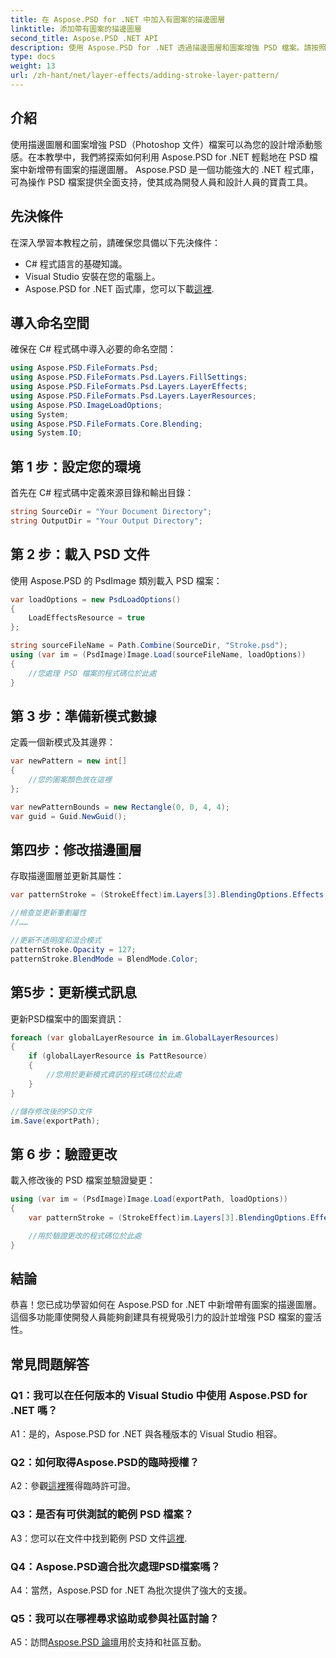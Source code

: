 ```yaml
---
title: 在 Aspose.PSD for .NET 中加入有圖案的描邊圖層
linktitle: 添加帶有圖案的描邊圖層
second_title: Aspose.PSD .NET API
description: 使用 Aspose.PSD for .NET 透過描邊圖層和圖案增強 PSD 檔案。請按照我們的逐步指南進行無縫整合。
type: docs
weight: 13
url: /zh-hant/net/layer-effects/adding-stroke-layer-pattern/
---
```

## 介紹

使用描邊圖層和圖案增強 PSD（Photoshop 文件）檔案可以為您的設計增添動態感。在本教學中，我們將探索如何利用 Aspose.PSD for .NET 輕鬆地在 PSD 檔案中新增帶有圖案的描邊圖層。 Aspose.PSD 是一個功能強大的 .NET 程式庫，可為操作 PSD 檔案提供全面支持，使其成為開發人員和設計人員的寶貴工具。

## 先決條件

在深入學習本教程之前，請確保您具備以下先決條件：

- C# 程式語言的基礎知識。
- Visual Studio 安裝在您的電腦上。
-  Aspose.PSD for .NET 函式庫，您可以下載[這裡](https://releases.aspose.com/psd/net/).

## 導入命名空間

確保在 C# 程式碼中導入必要的命名空間：

```csharp
using Aspose.PSD.FileFormats.Psd;
using Aspose.PSD.FileFormats.Psd.Layers.FillSettings;
using Aspose.PSD.FileFormats.Psd.Layers.LayerEffects;
using Aspose.PSD.FileFormats.Psd.Layers.LayerResources;
using Aspose.PSD.ImageLoadOptions;
using System;
using Aspose.PSD.FileFormats.Core.Blending;
using System.IO;
```

## 第 1 步：設定您的環境

首先在 C# 程式碼中定義來源目錄和輸出目錄：

```csharp
string SourceDir = "Your Document Directory";
string OutputDir = "Your Output Directory";
```

## 第 2 步：載入 PSD 文件

使用 Aspose.PSD 的 PsdImage 類別載入 PSD 檔案：

```csharp
var loadOptions = new PsdLoadOptions()
{
    LoadEffectsResource = true
};

string sourceFileName = Path.Combine(SourceDir, "Stroke.psd");
using (var im = (PsdImage)Image.Load(sourceFileName, loadOptions))
{
    //您處理 PSD 檔案的程式碼位於此處
}
```

## 第 3 步：準備新模式數據

定義一個新模式及其邊界：

```csharp
var newPattern = new int[]
{
    //您的圖案顏色放在這裡
};

var newPatternBounds = new Rectangle(0, 0, 4, 4);
var guid = Guid.NewGuid();
```

## 第四步：修改描邊圖層

存取描邊圖層並更新其屬性：

```csharp
var patternStroke = (StrokeEffect)im.Layers[3].BlendingOptions.Effects[0];

//檢查並更新筆劃屬性
//……

//更新不透明度和混合模式
patternStroke.Opacity = 127;
patternStroke.BlendMode = BlendMode.Color;
```

## 第5步：更新模式訊息

更新PSD檔案中的圖案資訊：

```csharp
foreach (var globalLayerResource in im.GlobalLayerResources)
{
    if (globalLayerResource is PattResource)
    {
        //您用於更新模式資訊的程式碼位於此處
    }
}

//儲存修改後的PSD文件
im.Save(exportPath);
```

## 第 6 步：驗證更改

載入修改後的 PSD 檔案並驗證變更：

```csharp
using (var im = (PsdImage)Image.Load(exportPath, loadOptions))
{
    var patternStroke = (StrokeEffect)im.Layers[3].BlendingOptions.Effects[0];

    //用於驗證更改的程式碼位於此處
}
```

## 結論

恭喜！您已成功學習如何在 Aspose.PSD for .NET 中新增帶有圖案的描邊圖層。這個多功能庫使開發人員能夠創建具有視覺吸引力的設計並增強 PSD 檔案的靈活性。

## 常見問題解答

### Q1：我可以在任何版本的 Visual Studio 中使用 Aspose.PSD for .NET 嗎？

A1：是的，Aspose.PSD for .NET 與各種版本的 Visual Studio 相容。

### Q2：如何取得Aspose.PSD的臨時授權？

 A2：參觀[這裡](https://purchase.aspose.com/temporary-license/)獲得臨時許可證。

### Q3：是否有可供測試的範例 PSD 檔案？

 A3：您可以在文件中找到範例 PSD 文件[這裡](https://reference.aspose.com/psd/net/).

### Q4：Aspose.PSD適合批次處理PSD檔案嗎？

A4：當然，Aspose.PSD for .NET 為批次提供了強大的支援。

### Q5：我可以在哪裡尋求協助或參與社區討論？

 A5：訪問[Aspose.PSD 論壇](https://forum.aspose.com/c/psd/34)用於支持和社區互動。